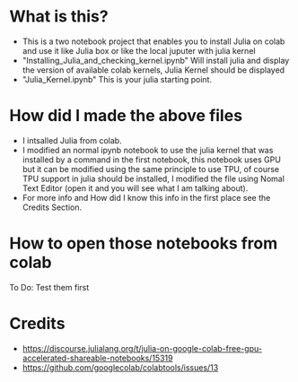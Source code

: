 # What is this?
- This is a two notebook project that enables you to install Julia on colab and use it like Julia box or like the local juputer with julia kernel
- "Installing_Julia_and_checking_kernel.ipynb" Will install julia and display the version of available colab kernels, Julia Kernel should be displayed
- "Julia_Kernel.ipynb" This is your julia starting point.

# How did I made the above files
- I intsalled Julia from colab.
- I modified an normal ipynb notebook to use the julia kernel that was installed by a command in the first notebook, this notebook uses GPU but it can be modified using the same principle to use TPU, of course TPU support in julia should be installed, I modified the file using Nomal Text Editor (open it and you will see what I am talking about).
- For more info and How did I know this info in the first place see the Credits Section.

# How to open those notebooks from colab
To Do: Test them first
    
# Credits
- https://discourse.julialang.org/t/julia-on-google-colab-free-gpu-accelerated-shareable-notebooks/15319
- https://github.com/googlecolab/colabtools/issues/13

